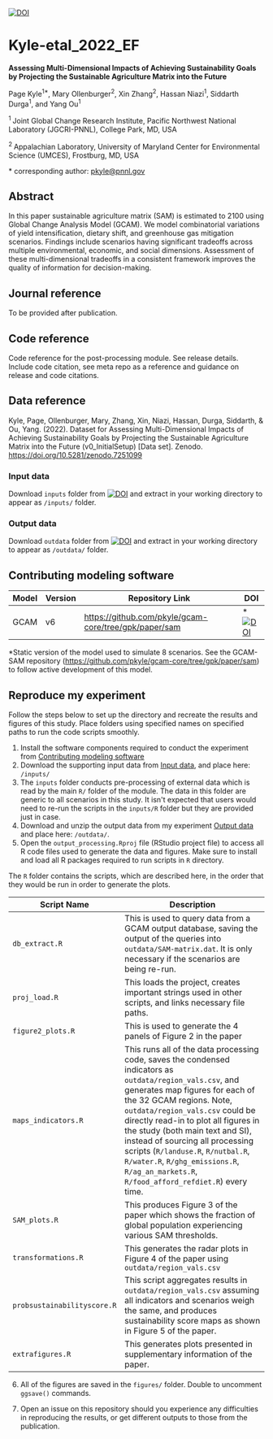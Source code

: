 [![DOI](https://zenodo.org/badge/DOI/10.5281/zenodo.7251099.svg)](https://doi.org/10.5281/zenodo.7251099)

# Kyle-etal_2022_EF

**Assessing Multi-Dimensional Impacts of Achieving Sustainability Goals by Projecting the Sustainable Agriculture Matrix into the Future**

Page Kyle<sup>1\*</sup>, Mary Ollenburger<sup>2</sup>, Xin Zhang<sup>2</sup>, Hassan Niazi<sup>1</sup>, Siddarth Durga<sup>1</sup>, and Yang Ou<sup>1</sup>

<sup>1 </sup> Joint Global Change Research Institute, Pacific Northwest National Laboratory (JGCRI-PNNL), College Park, MD, USA

<sup>2 </sup> Appalachian Laboratory, University of Maryland Center for Environmental Science (UMCES), Frostburg, MD, USA

\* corresponding author: pkyle@pnnl.gov

## Abstract
In this paper sustainable agriculture matrix (SAM) is estimated to 2100 using Global Change Analysis Model (GCAM). We model combinatorial variations of yield intensification, dietary shift, and greenhouse gas mitigation scenarios. Findings include scenarios having significant tradeoffs across multiple environmental, economic, and social dimensions. Assessment of these multi-dimensional tradeoffs in a consistent framework improves the quality of information for decision-making.

## Journal reference
To be provided after publication. 

## Code reference
Code reference for the post-processing module. See release details. Include code citation, see meta repo as a reference and guidance on release and code citations. 

## Data reference
Kyle, Page, Ollenburger, Mary, Zhang, Xin, Niazi, Hassan, Durga, Siddarth, & Ou, Yang. (2022). Dataset for Assessing Multi-Dimensional Impacts of Achieving Sustainability Goals by Projecting the Sustainable Agriculture Matrix into the Future (v0_InitialSetup) [Data set]. Zenodo. https://doi.org/10.5281/zenodo.7251099

### Input data
Download `inputs` folder from [![DOI](https://zenodo.org/badge/DOI/10.5281/zenodo.7251099.svg)](https://doi.org/10.5281/zenodo.7251099) and extract in your working directory to appear as `/inputs/` folder. 

### Output data
Download `outdata` folder from [![DOI](https://zenodo.org/badge/DOI/10.5281/zenodo.7251099.svg)](https://doi.org/10.5281/zenodo.7251099) and extract in your working directory to appear as `/outdata/` folder. 

## Contributing modeling software

| Model | Version | Repository Link | DOI |
|-------|---------|-----------------|-----|
| GCAM | v6 | https://github.com/pkyle/gcam-core/tree/gpk/paper/sam | *[![DOI](https://zenodo.org/badge/DOI/10.5281/zenodo.7251099.svg)](https://doi.org/10.5281/zenodo.7251099) |

*Static version of the model used to simulate 8 scenarios. See the GCAM-SAM repository (https://github.com/pkyle/gcam-core/tree/gpk/paper/sam) to follow active development of this model. 

## Reproduce my experiment
Follow the steps below to set up the directory and recreate the results and figures of this study. Place folders using specified names on specified paths to run the code scripts smoothly. 

1. Install the software components required to conduct the experiment from [Contributing modeling software](#contributing-modeling-software)
2. Download the supporting input data from [Input data](#input-data), and place here: `/inputs/`
3. The `inputs` folder conducts pre-processing of external data which is read by the main `R/` folder of the module. The data in this folder are generic to all scenarios in this study. It isn't expected that users would need to re-run the scripts in the `inputs/R` folder but they are provided just in case.
4. Download and unzip the output data from my experiment [Output data](#output-data) and place here: `/outdata/`.
5. Open the `output_processing.Rproj` file (RStudio project file) to access all R code files used to generate the data and figures. Make sure to install and load all R packages required to run scripts in `R` directory. 

The `R` folder contains the scripts, which are described here, in the order that they would be run in order to generate the plots.

| Script Name | Description |
| --- | --- |
| `db_extract.R` 	 |	This is used to query data from a GCAM output database, saving the output of the queries into `outdata/SAM-matrix.dat`. It is only necessary if the scenarios are being re-run. |
| `proj_load.R` 		 |	This loads the project, creates important strings used in other scripts, and links necessary file paths.  |
| `figure2_plots.R` 	 |	This is used to generate the 4 panels of Figure 2 in the paper |
| `maps_indicators.R` |	This runs all of the data processing code, saves the condensed indicators as `outdata/region_vals.csv`, and generates map figures for each of the 32 GCAM regions. Note, `outdata/region_vals.csv` could be directly read-in to plot all figures in the study (both main text and SI), instead of sourcing all processing scripts (`R/landuse.R`, `R/nutbal.R`, `R/water.R`, `R/ghg_emissions.R`, `R/ag_an_markets.R`, `R/food_afford_refdiet.R`) every time. |
| `SAM_plots.R`		|	This produces Figure 3 of the paper which shows the fraction of global population experiencing various SAM thresholds. |			 
| `transformations.R` |	This generates the radar plots in Figure 4 of the paper using `outdata/region_vals.csv` |
| `probsustainabilityscore.R`	| This script aggregates results in `outdata/region_vals.csv` assuming all indicators and scenarios weigh the same, and produces sustainability score maps as shown in Figure 5 of the paper.		|
| `extrafigures.R`	 |	This generates plots presented in supplementary information of the paper.|

6. All of the figures are saved in the `figures/` folder. Double to uncomment `ggsave()` commands. 

7. Open an issue on this repository should you experience any difficulties in reproducing the results, or get different outputs to those from the publication. 
